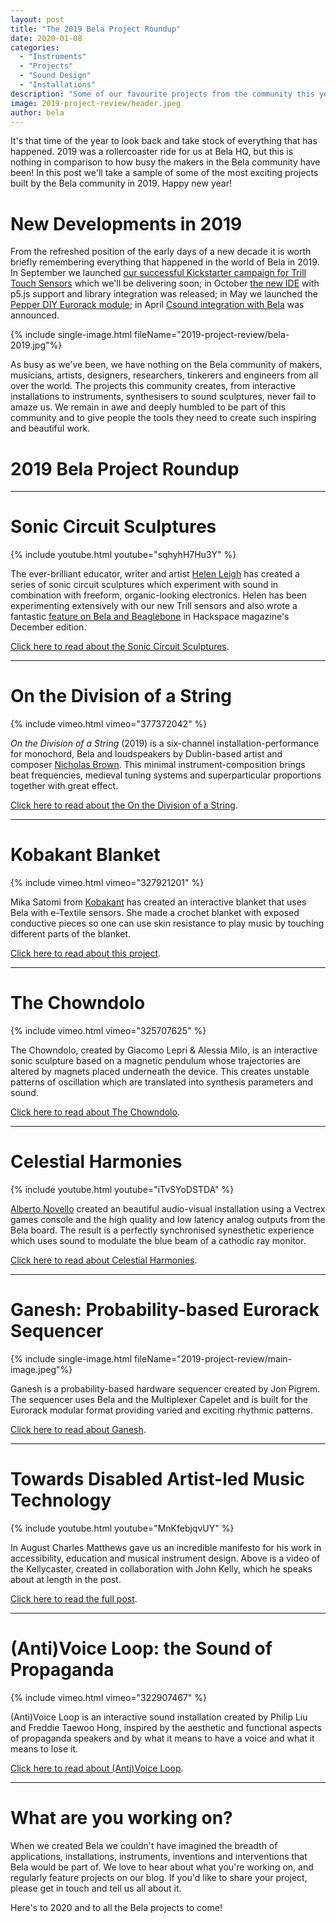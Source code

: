 ```yaml
---
layout: post
title: "The 2019 Bela Project Roundup"
date: 2020-01-08
categories:
  - "Instruments"
  - "Projects"
  - "Sound Design"
  - "Installations"
description: "Some of our favourite projects from the community this year"
image: 2019-project-review/header.jpeg
author: bela
---
```


It's that time of the year to look back and take stock of everything that has happened. 2019 was a rollercoaster ride for us at Bela HQ, but this is nothing in comparison to how busy the makers in the Bela community have been! In this post we'll take a sample of some of the most exciting projects built by the Bela community in 2019. Happy new year!

# New Developments in 2019

From the refreshed position of the early days of a new decade it is worth briefly remembering everything that happened in the world of Bela in 2019. In September we launched [our successful Kickstarter campaign for Trill Touch Sensors](https://www.kickstarter.com/projects/423153472/trill-touch-sensing-for-makers) which we'll be delivering soon; in October [the new IDE](https://blog.bela.io/2019/10/09/bela-new-ide-gui-libraries/) with p5.js support and library integration was released; in May we launched the [Pepper DIY Eurorack module](https://blog.bela.io/2019/09/27/euro-trill-modular-eurorack/); in April [Csound integration with Bela](https://blog.bela.io/2019/05/03/bela-learn-csound/) was announced.

{% include single-image.html fileName="2019-project-review/bela-2019.jpg"%}

As busy as we've been, we have nothing on the Bela community of makers, musicians, artists, designers, researchers, tinkerers and engineers from all over the world.
The projects this community creates, from interactive installations to instruments, synthesisers to sound sculptures, never fail to amaze us. We remain in awe and deeply humbled to be part of this community and to give people the tools they need to create such inspiring and beautiful work.

# 2019 Bela Project Roundup

---

# Sonic Circuit Sculptures

{% include youtube.html youtube="sqhyhH7Hu3Y" %}

The ever-brilliant educator, writer and artist [Helen Leigh](https://twitter.com/helenleigh) has created a series of sonic circuit sculptures which experiment with sound in combination with freeform, organic-looking electronics. Helen has been experimenting extensively with our new Trill sensors and also wrote a fantastic [feature on Bela and Beaglebone](https://hackspace.raspberrypi.org/issues/25) in Hackspace magazine's December edition.

[Click here to read about the Sonic Circuit Sculptures](https://blog.bela.io/2019/09/19/trill-helen-leigh-craft-circuit-sculpture/).

---

# On the Division of a String

{% include vimeo.html vimeo="377372042" %}

*On the Division of a String* (2019) is a six-channel installation-performance for monochord, Bela and loudspeakers by Dublin-based artist and composer [Nicholas Brown](http://nicholasbrown.co.uk/). This minimal instrument-composition brings beat frequencies, medieval tuning systems and superparticular proportions together with great effect.

[Click here to read about the On the Division of a String](https://blog.bela.io/2019/12/20/nicholas-brown-division-of-a-string/).

---

# Kobakant Blanket

{% include vimeo.html vimeo="327921201" %}

Mika Satomi from [Kobakant](https://www.kobakant.at/DIY/) has created an interactive blanket that uses Bela with e-Textile sensors. She made a crochet blanket with exposed conductive pieces so one can use skin resistance to play music by touching different parts of the blanket.

[Click here to read about this project](https://blog.bela.io/2019/04/24/blanket-mika-satomi/).

---

# The Chowndolo

{% include vimeo.html vimeo="325707625" %}

The Chowndolo, created by Giacomo Lepri & Alessia Milo, is an interactive sonic sculpture based on a magnetic pendulum whose trajectories are altered by magnets placed underneath the device. This creates unstable patterns of oscillation which are translated into synthesis parameters and sound.

[Click here to read about The Chowndolo](https://blog.bela.io/2019/06/26/chowndolo-milo-lepri/).

---

# Celestial Harmonies

{% include youtube.html youtube="iTvSYoDSTDA" %}

[Alberto Novello](http://jestern.com/) created an beautiful audio-visual installation using a Vectrex games console and the high quality and low latency analog outputs from the Bela board. The result is a perfectly synchronised synesthetic experience which uses sound to modulate the blue beam of a cathodic ray monitor.

[Click here to read about Celestial Harmonies](https://blog.bela.io/2019/08/08/celestial-harmonies-alberto-novello/).

---

# Ganesh: Probability-based Eurorack Sequencer

{% include single-image.html fileName="2019-project-review/main-image.jpeg"%}

Ganesh is a probability-based hardware sequencer created by Jon Pigrem. The sequencer uses Bela and the Multiplexer Capelet and is built for the Eurorack modular format providing varied and exciting rhythmic patterns.

[Click here to read about Ganesh](https://blog.bela.io/2019/01/09/ganesh-probability-sequencer-bela/).

---

# Towards Disabled Artist-led Music Technology

{% include youtube.html youtube="MnKfebjqvUY" %}

In August Charles Matthews gave us an incredible manifesto for his work in accessibility, education and musical instrument design. Above is a video of the Kellycaster, created in collaboration with John Kelly, which he speaks about at length in the post.

[Click here to read the full post](https://blog.bela.io/2019/08/20/towards-disabled-artist-led-music-technology-charles-matthews/).

---

# (Anti)Voice Loop: the Sound of Propaganda

{% include vimeo.html vimeo="322907467" %}

(Anti)Voice Loop is an interactive sound installation created by Philip Liu and Freddie Taewoo Hong, inspired by the aesthetic and functional aspects of propaganda speakers and by what it means to have a voice and what it means to lose it.

[Click here to read about (Anti)Voice Loop](https://blog.bela.io/2019/03/29/anti-voice-loop-philip-liu/).

---

# What are you working on?

When we created Bela we couldn't have imagined the breadth of applications, installations, instruments, inventions and interventions that Bela would be part of. We love to hear about what you're working on, and regularly feature projects on our blog. If you'd like to share your project, please get in touch and tell us all about it.

Here's to 2020 and to all the Bela projects to come!
